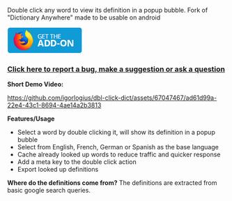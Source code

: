 Double click any word to view its definition in a popup bubble. 
Fork of "Dictionary Anywhere" made to be usable on android

[![](https://raw.githubusercontent.com/igorlogius/igorlogius/main/geFxAddon.png)](https://addons.mozilla.org/firefox/addon/dbl-click-dict/)

### [Click here to report a bug, make a suggestion or ask a question](https://github.com/igorlogius/igorlogius/issues/new/choose)

<b>Short Demo Video:</b>

https://github.com/igorlogius/dbl-click-dict/assets/67047467/ad61d99a-22e4-43c1-8694-4ae14a2b3813

<b>Features/Usage</b>
<ul>
  <li>
    Select a word by double clicking it, will show its definition in a popup
    bubble
  </li>
  <li>Select from English, French, German or Spanish as the base language</li>
  <li>Cache already looked up words to reduce traffic and quicker response</li>
  <li>Add a meta key to the double click action</li>
  <li>Export looked up definitions</li>
</ul>

<b>Where do the definitions come from?</b>
The definitions are extracted from basic google search queries.
